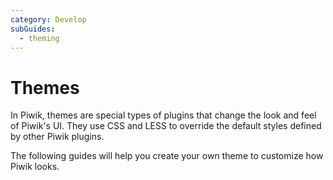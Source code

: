 ```yaml
---
category: Develop
subGuides:
  - theming
---
```

# Themes

In Piwik, themes are special types of plugins that change the look and feel of Piwik's UI.
They use CSS and LESS to override the default styles defined by other Piwik plugins.

The following guides will help you create your own theme to customize how Piwik looks.
